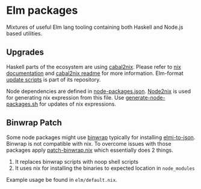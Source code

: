 # Elm packages

Mixtures of useful Elm lang tooling containing both Haskell and Node.js based utilities.

## Upgrades

Haskell parts of the ecosystem are using [cabal2nix](https://github.com/Botnix/cabal2nix).
Please refer to [nix documentation](https://nixos.org/nixpkgs/manual/#how-to-create-nix-builds-for-your-own-private-haskell-packages)
and [cabal2nix readme](https://github.com/Botnix/cabal2nix#readme) for more information. Elm-format [update scripts](https://github.com/avh4/elm-format/tree/master/package/nix)
is part of its repository.

Node dependencies are defined in [node-packages.json](node-packages.json).
[Node2nix](https://github.com/svanderburg/node2nix) is used for generating nix expression
from this file. Use [generate-node-packages.sh](generate-node-packages.sh) for updates of nix expressions.

## Binwrap Patch

Some node packages might use [binwrap](https://github.com/avh4/binwrap) typically for installing
[elmi-to-json](https://github.com/stoeffel/elmi-to-json). Binwrap is not compatible with nix.
To overcome issues with those packages apply [patch-binwrap.nix](patch-binwrap.nix) which essentially does 2 things.

1. It replaces binwrap scripts with noop shell scripts
2. It uses nix for installing the binaries to expected location in `node_modules`

Example usage be found in `elm/default.nix`.
